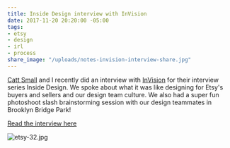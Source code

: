 ```yaml
---
title: Inside Design interview with InVision
date: 2017-11-20 20:20:00 -05:00
tags:
- etsy
- design
- irl
- process
share_image: "/uploads/notes-invision-interview-share.jpg"
---
```


[Catt Small](http://cattsmall.com) and I recently did an interview with [InVision](https://www.invisionapp.com/blog) for their interview series Inside Design. We spoke about what it was like designing for Etsy's buyers and sellers and our design team culture. We also had a super fun photoshoot slash brainstorming session with our design teammates in Brooklyn Bridge Park!

[Read the interview here](https://www.invisionapp.com/blog/inside-design-etsy/)

![etsy-32.jpg](/uploads/etsy-32.jpg)
